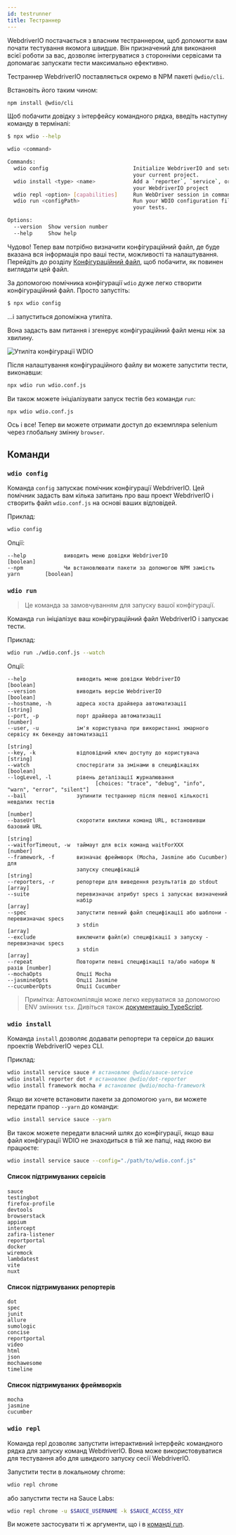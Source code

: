 ```yaml
---
id: testrunner
title: Тестраннер
---
```


WebdriverIO постачається з власним тестраннером, щоб допомогти вам почати тестування якомога швидше. Він призначений для виконання всієї роботи за вас, дозволяє інтегруватися з сторонніми сервісами та допомагає запускати тести максимально ефективно.

Тестраннер WebdriverIO поставляється окремо в NPM пакеті `@wdio/cli`.

Встановіть його таким чином:

```sh npm2yarn
npm install @wdio/cli
```

Щоб побачити довідку з інтерфейсу командного рядка, введіть наступну команду в терміналі:

```sh
$ npx wdio --help

wdio <command>

Commands:
  wdio config                           Initialize WebdriverIO and setup configuration in
                                        your current project.
  wdio install <type> <name>            Add a `reporter`, `service`, or `framework` to
                                        your WebdriverIO project
  wdio repl <option> [capabilities]     Run WebDriver session in command line
  wdio run <configPath>                 Run your WDIO configuration file to initialize
                                        your tests.

Options:
  --version  Show version number                                       [boolean]
  --help     Show help                                                 [boolean]
```

Чудово! Тепер вам потрібно визначити конфігураційний файл, де буде вказана вся інформація про ваші тести, можливості та налаштування. Перейдіть до розділу [Конфігураційний файл](/docs/configuration), щоб побачити, як повинен виглядати цей файл.

За допомогою помічника конфігурації `wdio` дуже легко створити конфігураційний файл. Просто запустіть:

```sh
$ npx wdio config
```

...і запуститься допоміжна утиліта.

Вона задасть вам питання і згенерує конфігураційний файл менш ніж за хвилину.

![Утиліта конфігурації WDIO](/img/config-utility.gif)

Після налаштування конфігураційного файлу ви можете запустити тести, виконавши:

```sh
npx wdio run wdio.conf.js
```

Ви також можете ініціалізувати запуск тестів без команди `run`:

```sh
npx wdio wdio.conf.js
```

Ось і все! Тепер ви можете отримати доступ до екземпляра selenium через глобальну змінну `browser`.

## Команди

### `wdio config`

Команда `config` запускає помічник конфігурації WebdriverIO. Цей помічник задасть вам кілька запитань про ваш проект WebdriverIO і створить файл `wdio.conf.js` на основі ваших відповідей.

Приклад:

```sh
wdio config
```

Опції:

```
--help            виводить меню довідки WebdriverIO                            [boolean]
--npm             Чи встановлювати пакети за допомогою NPM замість yarn        [boolean]
```

### `wdio run`

> Це команда за замовчуванням для запуску вашої конфігурації.

Команда `run` ініціалізує ваш конфігураційний файл WebdriverIO і запускає тести.

Приклад:

```sh
wdio run ./wdio.conf.js --watch
```

Опції:

```
--help                виводить меню довідки WebdriverIO                [boolean]
--version             виводить версію WebdriverIO                      [boolean]
--hostname, -h        адреса хоста драйвера автоматизації               [string]
--port, -p            порт драйвера автоматизації                       [number]
--user, -u            ім'я користувача при використанні хмарного сервісу як бекенду автоматизації
                                                                        [string]
--key, -k             відповідний ключ доступу до користувача           [string]
--watch               спостерігати за змінами в специфікаціях          [boolean]
--logLevel, -l        рівень деталізації журналювання
                            [choices: "trace", "debug", "info", "warn", "error", "silent"]
--bail                зупинити тестраннер після певної кількості невдалих тестів
                                                                       [number]
--baseUrl             скоротити виклики команд URL, встановивши базовий URL
                                                                       [string]
--waitforTimeout, -w  таймаут для всіх команд waitForXXX               [number]
--framework, -f       визначає фреймворк (Mocha, Jasmine або Cucumber) для
                      запуску специфікацій                             [string]
--reporters, -r       репортери для виведення результатів до stdout      [array]
--suite               перевизначає атрибут specs і запускає визначений
                      набір                                             [array]
--spec                запустити певний файл специфікації або шаблони - перевизначає specs
                      з stdin                                           [array]
--exclude             виключити файл(и) специфікації з запуску - перевизначає specs
                      з stdin                                           [array]
--repeat              Повторити певні специфікації та/або набори N разів [number]
--mochaOpts           Опції Mocha
--jasmineOpts         Опції Jasmine
--cucumberOpts        Опції Cucumber
```

> Примітка: Автокомпіляція може легко керуватися за допомогою ENV змінних `tsx`. Дивіться також [документацію TypeScript](/docs/typescript).

### `wdio install`
Команда `install` дозволяє додавати репортери та сервіси до ваших проектів WebdriverIO через CLI.

Приклад:

```sh
wdio install service sauce # встановлює @wdio/sauce-service
wdio install reporter dot # встановлює @wdio/dot-reporter
wdio install framework mocha # встановлює @wdio/mocha-framework
```

Якщо ви хочете встановити пакети за допомогою `yarn`, ви можете передати прапор `--yarn` до команди:

```sh
wdio install service sauce --yarn
```

Ви також можете передати власний шлях до конфігурації, якщо ваш файл конфігурації WDIO не знаходиться в тій же папці, над якою ви працюєте:

```sh
wdio install service sauce --config="./path/to/wdio.conf.js"
```

#### Список підтримуваних сервісів

```
sauce
testingbot
firefox-profile
devtools
browserstack
appium
intercept
zafira-listener
reportportal
docker
wiremock
lambdatest
vite
nuxt
```

#### Список підтримуваних репортерів

```
dot
spec
junit
allure
sumologic
concise
reportportal
video
html
json
mochawesome
timeline
```

#### Список підтримуваних фреймворків

```
mocha
jasmine
cucumber
```

### `wdio repl`

Команда repl дозволяє запустити інтерактивний інтерфейс командного рядка для запуску команд WebdriverIO. Вона може використовуватися для тестування або для швидкого запуску сесії WebdriverIO.

Запустити тести в локальному chrome:

```sh
wdio repl chrome
```

або запустити тести на Sauce Labs:

```sh
wdio repl chrome -u $SAUCE_USERNAME -k $SAUCE_ACCESS_KEY
```

Ви можете застосувати ті ж аргументи, що і в [команді run](#wdio-run).